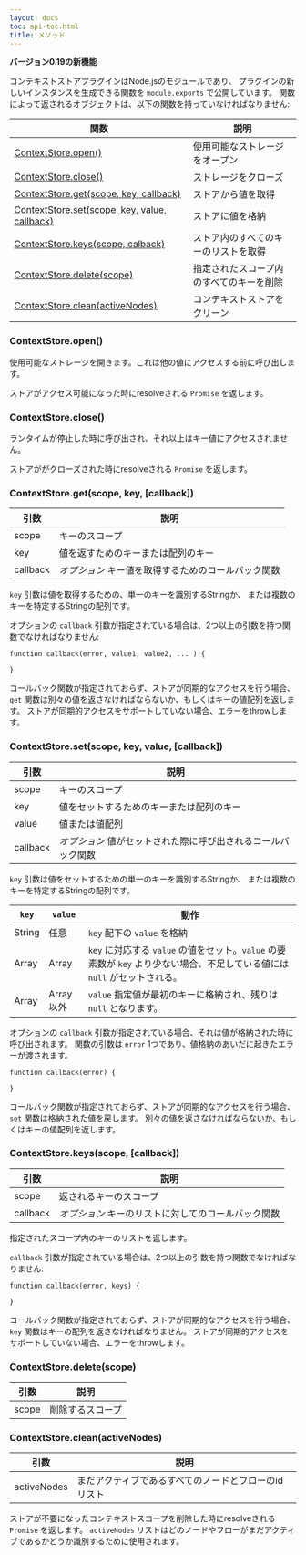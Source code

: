 ```yaml
---
layout: docs
toc: api-toc.html
title: メソッド
---
```


**バージョン0.19の新機能**

コンテキストストアプラグインはNode.jsのモジュールであり、
プラグインの新しいインスタンスを生成できる関数を `module.exports` で公開しています。
関数によって返されるオブジェクトは、以下の関数を持っていなければなりません:

関数                                                           | 説明
---------------------------------------------------------------|-------------------------
[ContextStore.open()](#contextstoreopen)                       | 使用可能なストレージをオープン
[ContextStore.close()](#contextstoreclose)                     | ストレージをクローズ
[ContextStore.get(scope, key, callback)](#contextstoregetscope-key-callback) | ストアから値を取得
[ContextStore.set(scope, key, value, callback)](#contextstoresetscope-key-value-callback) | ストアに値を格納
[ContextStore.keys(scope, calback)](#contextstorekeysscope-callback) | ストア内のすべてのキーのリストを取得
[ContextStore.delete(scope)](#contextstoredeletescope)               | 指定されたスコープ内のすべてのキーを削除
[ContextStore.clean(activeNodes)](#contextstorecleanactivenodes)     | コンテキストストアをクリーン

### ContextStore.open()

使用可能なストレージを開きます。これは他の値にアクセスする前に呼び出します。

ストアがアクセス可能になった時にresolveされる `Promise` を返します。

### ContextStore.close()

ランタイムが停止した時に呼び出され、それ以上はキー値にアクセスされません。

ストアががクローズされた時にresolveされる `Promise` を返します。

### ContextStore.get(scope, key, [callback])

引数     | 説明
---------|------------------------------
scope    | キーのスコープ
key      | 値を返すためのキーまたは配列のキー
callback | *オプション* キー値を取得するためのコールバック関数

`key` 引数は値を取得するための、単一のキーを識別するStringか、
または複数のキーを特定するStringの配列です。

オプションの `callback` 引数が指定されている場合は、2つ以上の引数を持つ関数でなければなりません:

```
function callback(error, value1, value2, ... ) {

}
```

コールバック関数が指定されておらず、ストアが同期的なアクセスを行う場合、
`get` 関数は別々の値を返さなければならないか、もしくはキーの値配列を返します。
ストアが同期的アクセスをサポートしていない場合、エラーをthrowします。

### ContextStore.set(scope, key, value, [callback])

引数     | 説明
---------|------------------------------
scope    | キーのスコープ
key      | 値をセットするためのキーまたは配列のキー
value    | 値または値配列
callback | *オプション* 値がセットされた際に呼び出されるコールバック関数

`key` 引数は値をセットするための単一のキーを識別するStringか、
または複数のキーを特定するStringの配列です。

`key`        | `value`        | 動作
-------------|----------------|----------------
String       | 任意           | `key` 配下の `value` を格納
Array        | Array          | `key` に対応する `value` の値をセット。`value` の要素数が `key` より少ない場合、不足している値には `null` がセットされる。
Array        | Array以外      | `value` 指定値が最初のキーに格納され、残りは `null` となります。

オプションの `callback` 引数が指定されている場合、それは値が格納された時に呼び出されます。
関数の引数は `error` 1つであり、値格納のあいだに起きたエラーが渡されます。

```
function callback(error) {

}
```

コールバック関数が指定されておらず、ストアが同期的なアクセスを行う場合、
`set` 関数は格納された値を戻します。
別々の値を返さなければならないか、もしくはキーの値配列を返します。

### ContextStore.keys(scope, [callback])

引数        | 説明
------------|------------------------
scope       | 返されるキーのスコープ
callback    | *オプション* キーのリストに対してのコールバック関数

指定されたスコープ内のキーのリストを返します。

`callback` 引数が指定されている場合は、2つ以上の引数を持つ関数でなければなりません:

```
function callback(error, keys) {

}
```

コールバック関数が指定されておらず、ストアが同期的なアクセスを行う場合、
`key` 関数はキーの配列を返さなければなりません。
ストアが同期的アクセスをサポートしていない場合、エラーをthrowします。

### ContextStore.delete(scope)

引数        | 説明
------------|------------------------
scope       | 削除するスコープ

### ContextStore.clean(activeNodes)

引数        | 説明
------------|------------------------
activeNodes | まだアクティブであるすべてのノードとフローのidリスト

ストアが不要になったコンテキストスコープを削除した時にresolveされる `Promise` を返します。
`activeNodes` リストはどのノードやフローがまだアクティブであるかどうか識別するために使用されます。
